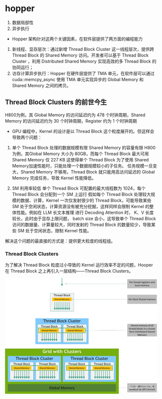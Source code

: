 # hopper

1. 数据局部性
2. 异步执行

* Hopper 架构针对这两个关键因素，在软件层提供了两方面的编程能力
1. 新线程、显存层次：通过新增 Thread Block Cluster 这一线程层次，提供跨 Thread Block 的 Shared Memory 访问。开发者可以基于 Thread Block Cluster ，利用 Distributed Shared Memory 实现高效的多 Thread Block 的协同运行；
2. 访存计算异步执行：Hopper 在硬件层提供了 TMA 单元，在软件层可以通过 cuda::memcpy_async 使用 TMA 单元实现异步的 Global Memory 和 Shared Memory 之间的拷贝。


## Thread Block Clusters 的前世今生

H800为例，其 Global Memory 的访问延迟约为 478 个时钟周期，Shared Memory 的访问延迟约为 30 个时钟周期，Register 约为 1 个时钟周期

* GPU 编程中，Kernel 的设计是以 Thread Block 这个粒度展开的。但这样会导致两个问题：

1. 单个 Thread Block 处理的数据规模有限
Shared Memory 的容量有限
H800为例，其Global Memory 大小为 80GB，而每个 Thread Block 最大可用 Shared Memory 仅 227 KB
这使得单个 Thread Block 为了使用 Shared Memory加速性能时，只能处理一个数据规模较小的子任务。
任务规模一旦变大，Shared Memory 不够用，Thread Block 就只能用高访问延迟的 Global Memory 完成任务，导致 Kernel 性能降低。

2. SM 利用率较低
单个 Thread Block 可配置的最大线程数为 1024，每个 Thread Block 会分配到一个 SM 上运行
假如每个 Thread Block 处理较大规模的数据、计算，Kernel 一次仅发射很少的 Thread Block，可能导致某些 SM 处于空闲状态，计算资源没有被充分挖掘，这样同样会限制 Kernel 的整体性能。例如在 LLM 长文本推理 进行 Decoding Attention 时， K、V 长度较长，此时由于显存上限问题， batch size 会小，这导致单个 Thread Block 访问的数据量、计算量较大，同时发射的 Thread Block 的数量较少，导致某些 SM 处于空闲状态，限制 Kernel 性能。


解决这个问题的最直接的方式是：提供更大粒度的线程组。


###  Thread Block Clusters

为了解决 Thread Block 粒度过小导致的 Kernel 运行效率不足的问题，Hooper 在 Thread Block 之上再引入一层结构——Thread Block Clusters。

![Alt text](../../img/hopper/image-hopper-1.png)

